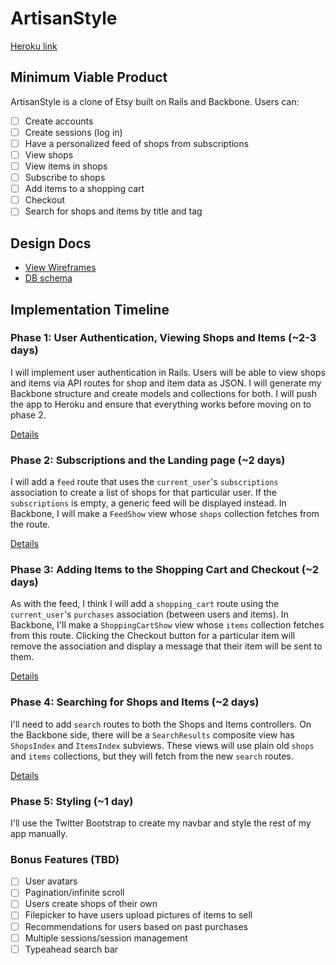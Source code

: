 # ArtisanStyle

[Heroku link][heroku]

[heroku]: http://i.imgur.com/h4Uaq.png

## Minimum Viable Product
ArtisanStyle is a clone of Etsy built on Rails and Backbone. Users can:

<!-- This is a Markdown checklist. Use it to keep track of your progress! -->

- [ ] Create accounts
- [ ] Create sessions (log in)
- [ ] Have a personalized feed of shops from subscriptions
- [ ] View shops
- [ ] View items in shops
- [ ] Subscribe to shops
- [ ] Add items to a shopping cart
- [ ] Checkout
- [ ] Search for shops and items by title and tag

## Design Docs
* [View Wireframes][views]
* [DB schema][schema]

[views]: ./docs/views.md
[schema]: ./docs/schema.md

## Implementation Timeline

### Phase 1: User Authentication, Viewing Shops and Items (~2-3 days)
I will implement user authentication in Rails. Users will be able to view shops
and items via API routes for shop and item data as JSON. I will generate my
Backbone structure and create models and collections for both. I will push the
app to Heroku and ensure that everything works before moving on to phase 2.

[Details][phase-one]

### Phase 2: Subscriptions and the Landing page (~2 days)
I will add a `feed` route that uses the `current_user`'s `subscriptions`
association to create a list of shops for that particular user. If the
`subscriptions` is empty, a generic feed will be displayed instead. In Backbone,
I will make a `FeedShow` view whose `shops` collection fetches from the route.

[Details][phase-two]

### Phase 3: Adding Items to the Shopping Cart and Checkout (~2 days)
As with the feed, I think I will add a `shopping_cart` route using the
`current_user`'s `purchases` association (between users and items). In Backbone,
I'll make a `ShoppingCartShow` view whose `items` collection fetches from this
route. Clicking the Checkout button for a particular item will remove the
association and display a message that their item will be sent to them.

[Details][phase-three]

### Phase 4: Searching for Shops and Items (~2 days)
I'll need to add `search` routes to both the Shops and Items controllers. On the
Backbone side, there will be a `SearchResults` composite view has `ShopsIndex`
and `ItemsIndex` subviews. These views will use plain old `shops` and `items`
collections, but they will fetch from the new `search` routes.

[Details][phase-four]

### Phase 5: Styling (~1 day)
I'll use the Twitter Bootstrap to create my navbar and style the rest of my app
manually.

### Bonus Features (TBD)
- [ ] User avatars
- [ ] Pagination/infinite scroll
- [ ] Users create shops of their own
- [ ] Filepicker to have users upload pictures of items to sell
- [ ] Recommendations for users based on past purchases
- [ ] Multiple sessions/session management
- [ ] Typeahead search bar

[phase-one]: ./docs/phases/phase1.md
[phase-two]: ./docs/phases/phase2.md
[phase-three]: ./docs/phases/phase3.md
[phase-four]: ./docs/phases/phase4.md
